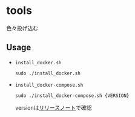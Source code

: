 # tools

色々投げ込む

## Usage

* `install_docker.sh`

    ```
    sudo ./install_docker.sh
    ```

* `install_docker-compose.sh`

    ```
    sudo ./install_docker-compose.sh {VERSION}
    ```

    versionは[リリースノート](https://github.com/docker/compose/blob/master/CHANGELOG.md)で確認
